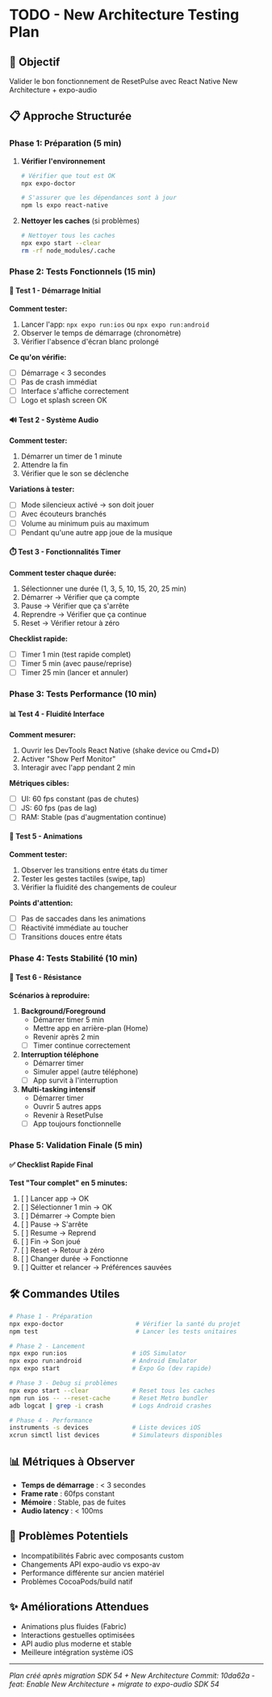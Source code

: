 # TODO - New Architecture Testing Plan

## 🎯 Objectif
Valider le bon fonctionnement de ResetPulse avec React Native New Architecture + expo-audio

## 📋 Approche Structurée

### Phase 1: Préparation (5 min)
1. **Vérifier l'environnement**
   ```bash
   # Vérifier que tout est OK
   npx expo-doctor

   # S'assurer que les dépendances sont à jour
   npm ls expo react-native
   ```

2. **Nettoyer les caches** (si problèmes)
   ```bash
   # Nettoyer tous les caches
   npx expo start --clear
   rm -rf node_modules/.cache
   ```

### Phase 2: Tests Fonctionnels (15 min)

#### 🚀 Test 1 - Démarrage Initial
**Comment tester:**
1. Lancer l'app: `npx expo run:ios` ou `npx expo run:android`
2. Observer le temps de démarrage (chronomètre)
3. Vérifier l'absence d'écran blanc prolongé

**Ce qu'on vérifie:**
- [ ] Démarrage < 3 secondes
- [ ] Pas de crash immédiat
- [ ] Interface s'affiche correctement
- [ ] Logo et splash screen OK

#### 🔊 Test 2 - Système Audio
**Comment tester:**
1. Démarrer un timer de 1 minute
2. Attendre la fin
3. Vérifier que le son se déclenche

**Variations à tester:**
- [ ] Mode silencieux activé → son doit jouer
- [ ] Avec écouteurs branchés
- [ ] Volume au minimum puis au maximum
- [ ] Pendant qu'une autre app joue de la musique

#### ⏱️ Test 3 - Fonctionnalités Timer
**Comment tester chaque durée:**
1. Sélectionner une durée (1, 3, 5, 10, 15, 20, 25 min)
2. Démarrer → Vérifier que ça compte
3. Pause → Vérifier que ça s'arrête
4. Reprendre → Vérifier que ça continue
5. Reset → Vérifier retour à zéro

**Checklist rapide:**
- [ ] Timer 1 min (test rapide complet)
- [ ] Timer 5 min (avec pause/reprise)
- [ ] Timer 25 min (lancer et annuler)

### Phase 3: Tests Performance (10 min)

#### 📊 Test 4 - Fluidité Interface
**Comment mesurer:**
1. Ouvrir les DevTools React Native (shake device ou Cmd+D)
2. Activer "Show Perf Monitor"
3. Interagir avec l'app pendant 2 min

**Métriques cibles:**
- [ ] UI: 60 fps constant (pas de chutes)
- [ ] JS: 60 fps (pas de lag)
- [ ] RAM: Stable (pas d'augmentation continue)

#### 🎨 Test 5 - Animations
**Comment tester:**
1. Observer les transitions entre états du timer
2. Tester les gestes tactiles (swipe, tap)
3. Vérifier la fluidité des changements de couleur

**Points d'attention:**
- [ ] Pas de saccades dans les animations
- [ ] Réactivité immédiate au toucher
- [ ] Transitions douces entre états

### Phase 4: Tests Stabilité (10 min)

#### 💪 Test 6 - Résistance
**Scénarios à reproduire:**

1. **Background/Foreground**
   - Démarrer timer 5 min
   - Mettre app en arrière-plan (Home)
   - Revenir après 2 min
   - [ ] Timer continue correctement

2. **Interruption téléphone**
   - Démarrer timer
   - Simuler appel (autre téléphone)
   - [ ] App survit à l'interruption

3. **Multi-tasking intensif**
   - Démarrer timer
   - Ouvrir 5 autres apps
   - Revenir à ResetPulse
   - [ ] App toujours fonctionnelle

### Phase 5: Validation Finale (5 min)

#### ✅ Checklist Rapide Final
**Test "Tour complet" en 5 minutes:**
1. [ ] Lancer app → OK
2. [ ] Sélectionner 1 min → OK
3. [ ] Démarrer → Compte bien
4. [ ] Pause → S'arrête
5. [ ] Resume → Reprend
6. [ ] Fin → Son joué
7. [ ] Reset → Retour à zéro
8. [ ] Changer durée → Fonctionne
9. [ ] Quitter et relancer → Préférences sauvées

## 🛠️ Commandes Utiles

```bash
# Phase 1 - Préparation
npx expo-doctor                    # Vérifier la santé du projet
npm test                           # Lancer les tests unitaires

# Phase 2 - Lancement
npx expo run:ios                  # iOS Simulator
npx expo run:android              # Android Emulator
npx expo start                    # Expo Go (dev rapide)

# Phase 3 - Debug si problèmes
npx expo start --clear            # Reset tous les caches
npm run ios -- --reset-cache      # Reset Metro bundler
adb logcat | grep -i crash        # Logs Android crashes

# Phase 4 - Performance
instruments -s devices            # Liste devices iOS
xcrun simctl list devices         # Simulateurs disponibles
```

## 📊 Métriques à Observer

- **Temps de démarrage** : < 3 secondes
- **Frame rate** : 60fps constant
- **Mémoire** : Stable, pas de fuites
- **Audio latency** : < 100ms

## 🚨 Problèmes Potentiels

- Incompatibilités Fabric avec composants custom
- Changements API expo-audio vs expo-av
- Performance différente sur ancien matériel
- Problèmes CocoaPods/build natif

## ✨ Améliorations Attendues

- Animations plus fluides (Fabric)
- Interactions gestuelles optimisées
- API audio plus moderne et stable
- Meilleure intégration système iOS

---
*Plan créé après migration SDK 54 + New Architecture*
*Commit: 10da62a - feat: Enable New Architecture + migrate to expo-audio SDK 54*